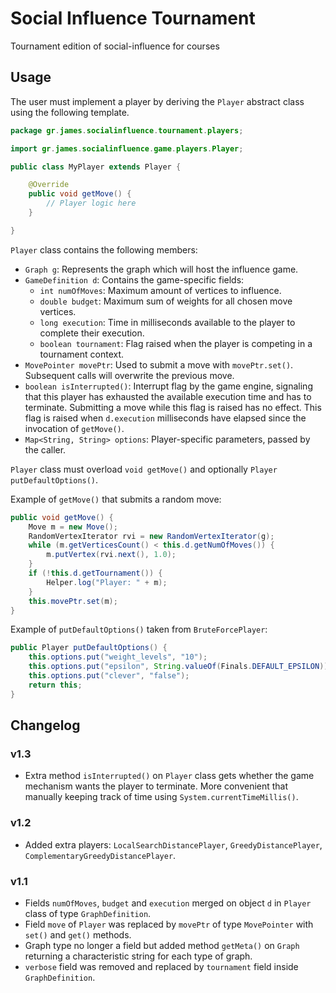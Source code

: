 # Social Influence Tournament

Tournament edition of social-influence for courses

## Usage

The user must implement a player by deriving the `Player` abstract class using the following template.

```java
package gr.james.socialinfluence.tournament.players;

import gr.james.socialinfluence.game.players.Player;

public class MyPlayer extends Player {

	@Override
	public void getMove() {
		// Player logic here
	}

}
```

`Player` class contains the following members:

- `Graph g`: Represents the graph which will host the influence game.
- `GameDefinition d`: Contains the game-specific fields:
	- `int numOfMoves`: Maximum amount of vertices to influence.
	- `double budget`: Maximum sum of weights for all chosen move vertices.
	- `long execution`: Time in milliseconds available to the player to complete their execution.
	- `boolean tournament`: Flag raised when the player is competing in a tournament context.
- `MovePointer movePtr`: Used to submit a move with `movePtr.set()`. Subsequent calls will overwrite the previous move.
- `boolean isInterrupted()`: Interrupt flag by the game engine, signaling that this player has exhausted the available execution time and has to terminate. Submitting a move while this flag is raised has no effect. This flag is raised when `d.execution` milliseconds have elapsed since the invocation of `getMove()`.
- `Map<String, String> options`: Player-specific parameters, passed by the caller.

`Player` class must overload `void getMove()` and optionally `Player putDefaultOptions()`.

Example of `getMove()` that submits a random move:

```java
public void getMove() {
	Move m = new Move();
	RandomVertexIterator rvi = new RandomVertexIterator(g);
	while (m.getVerticesCount() < this.d.getNumOfMoves()) {
		m.putVertex(rvi.next(), 1.0);
	}
	if (!this.d.getTournament()) {
		Helper.log("Player: " + m);
	}
	this.movePtr.set(m);
}
```

Example of `putDefaultOptions()` taken from `BruteForcePlayer`:

```java
public Player putDefaultOptions() {
	this.options.put("weight_levels", "10");
	this.options.put("epsilon", String.valueOf(Finals.DEFAULT_EPSILON));
	this.options.put("clever", "false");
	return this;
}
```

## Changelog

### v1.3

- Extra method `isInterrupted()` on `Player` class gets whether the game mechanism wants the player to terminate. More convenient that manually keeping track of time using `System.currentTimeMillis()`.

### v1.2

- Added extra players: `LocalSearchDistancePlayer`, `GreedyDistancePlayer`, `ComplementaryGreedyDistancePlayer`.

### v1.1

- Fields `numOfMoves`, `budget` and `execution` merged on object `d` in `Player` class of type `GraphDefinition`.
- Field `move` of `Player` was replaced by `movePtr` of type `MovePointer` with `set()` and `get()` methods.
- Graph type no longer a field but added method `getMeta()` on `Graph` returning a characteristic string for each type of graph.
- `verbose` field was removed and replaced by `tournament` field inside `GraphDefinition`.
